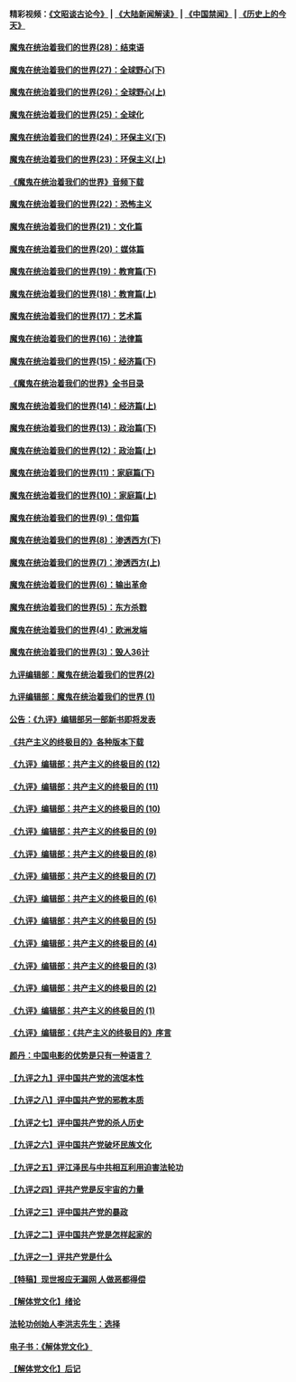 #### 精彩视频：[《文昭谈古论今》](https://github.com/gfw-breaker/wenzhao/blob/master/README.md?t=01030031) | [《大陆新闻解读》](https://github.com/gfw-breaker/ntdtv-comedy/blob/master/README.md?t=01030031) | [《中国禁闻》](https://github.com/gfw-breaker/ntdtv-news/blob/master/README.md?t=01030031) | [《历史上的今天》](https://github.com/gfw-breaker/today-in-history/blob/master/README.md?t=01030031) 

#### [魔鬼在统治着我们的世界(28)：结束语](../pages/nsc422/n10936246.md?t=01030031) 

#### [魔鬼在统治着我们的世界(27)：全球野心(下)](../pages/nsc422/n10928319.md?t=01030031) 

#### [魔鬼在统治着我们的世界(26)：全球野心(上)](../pages/nsc422/n10900318.md?t=01030031) 

#### [魔鬼在统治着我们的世界(25)：全球化](../pages/nsc422/n10788205.md?t=01030031) 

#### [魔鬼在统治着我们的世界(24)：环保主义(下)](../pages/nsc422/n10695307.md?t=01030031) 

#### [魔鬼在统治着我们的世界(23)：环保主义(上)](../pages/nsc422/n10688613.md?t=01030031) 

#### [《魔鬼在统治着我们的世界》音频下载](../pages/nsc422/n10635553.md?t=01030031) 

#### [魔鬼在统治着我们的世界(22)：恐怖主义](../pages/nsc422/n10614727.md?t=01030031) 

#### [魔鬼在统治着我们的世界(21)：文化篇](../pages/nsc422/n10597706.md?t=01030031) 

#### [魔鬼在统治着我们的世界(20)：媒体篇](../pages/nsc422/n10586579.md?t=01030031) 

#### [魔鬼在统治着我们的世界(19)：教育篇(下)](../pages/nsc422/n10564808.md?t=01030031) 

#### [魔鬼在统治着我们的世界(18)：教育篇(上)](../pages/nsc422/n10526970.md?t=01030031) 

#### [魔鬼在统治着我们的世界(17)：艺术篇](../pages/nsc422/n10499093.md?t=01030031) 

#### [魔鬼在统治着我们的世界(16)：法律篇](../pages/nsc422/n10485969.md?t=01030031) 

#### [魔鬼在统治着我们的世界(15)：经济篇(下)](../pages/nsc422/n10469975.md?t=01030031) 

#### [《魔鬼在统治着我们的世界》全书目录](../pages/nsc422/n10464261.md?t=01030031) 

#### [魔鬼在统治着我们的世界(14)：经济篇(上)](../pages/nsc422/n10457370.md?t=01030031) 

#### [魔鬼在统治着我们的世界(13)：政治篇(下)](../pages/nsc422/n10448270.md?t=01030031) 

#### [魔鬼在统治着我们的世界(12)：政治篇(上)](../pages/nsc422/n10444576.md?t=01030031) 

#### [魔鬼在统治着我们的世界(11)：家庭篇(下)](../pages/nsc422/n10440961.md?t=01030031) 

#### [魔鬼在统治着我们的世界(10)：家庭篇(上)](../pages/nsc422/n10435448.md?t=01030031) 

#### [魔鬼在统治着我们的世界(9)：信仰篇](../pages/nsc422/n10432159.md?t=01030031) 

#### [魔鬼在统治着我们的世界(8)：渗透西方(下)](../pages/nsc422/n10429603.md?t=01030031) 

#### [魔鬼在统治着我们的世界(7)：渗透西方(上)](../pages/nsc422/n10426013.md?t=01030031) 

#### [魔鬼在统治着我们的世界(6)：输出革命](../pages/nsc422/n10421536.md?t=01030031) 

#### [魔鬼在统治着我们的世界(5)：东方杀戮](../pages/nsc422/n10417707.md?t=01030031) 

#### [魔鬼在统治着我们的世界(4)：欧洲发端](../pages/nsc422/n10414890.md?t=01030031) 

#### [魔鬼在统治着我们的世界(3)：毁人36计](../pages/nsc422/n10411583.md?t=01030031) 

#### [九评编辑部：魔鬼在统治着我们的世界(2)](../pages/nsc422/n10410036.md?t=01030031) 

#### [九评编辑部：魔鬼在统治着我们的世界 (1)](../pages/nsc422/n10406825.md?t=01030031) 

#### [公告：《九评》编辑部另一部新书即将发表](../pages/nsc422/n10405104.md?t=01030031) 

#### [《共产主义的终极目的》各种版本下载](../pages/nsc422/n10022138.md?t=01030031) 

#### [《九评》编辑部：共产主义的终极目的 (12)](../pages/nsc422/n9933272.md?t=01030031) 

#### [《九评》编辑部：共产主义的终极目的 (11)](../pages/nsc422/n9924973.md?t=01030031) 

#### [《九评》编辑部：共产主义的终极目的 (10)](../pages/nsc422/n9920883.md?t=01030031) 

#### [《九评》编辑部：共产主义的终极目的 (9)](../pages/nsc422/n9916363.md?t=01030031) 

#### [《九评》编辑部：共产主义的终极目的 (8)](../pages/nsc422/n9912488.md?t=01030031) 

#### [《九评》编辑部：共产主义的终极目的 (7)](../pages/nsc422/n9901176.md?t=01030031) 

#### [《九评》编辑部：共产主义的终极目的 (6)](../pages/nsc422/n9899359.md?t=01030031) 

#### [《九评》编辑部：共产主义的终极目的 (5)](../pages/nsc422/n9893174.md?t=01030031) 

#### [《九评》编辑部：共产主义的终极目的 (4)](../pages/nsc422/n9891246.md?t=01030031) 

#### [《九评》编辑部：共产主义的终极目的 (3)](../pages/nsc422/n9879879.md?t=01030031) 

#### [《九评》编辑部：共产主义的终极目的 (2)](../pages/nsc422/n9876205.md?t=01030031) 

#### [《九评》编辑部：共产主义的终极目的 (1)](../pages/nsc422/n9865857.md?t=01030031) 

#### [《九评》编辑部：《共产主义的终极目的》序言](../pages/nsc422/n9862666.md?t=01030031) 

#### [颜丹：中国电影的优势是只有一种语言？](../pages/nsc422/n9583062.md?t=01030031) 

#### [【九评之九】评中国共产党的流氓本性](../pages/nsc422/n737542.md?t=01030031) 

#### [【九评之八】评中国共产党的邪教本质](../pages/nsc422/n735942.md?t=01030031) 

#### [【九评之七】评中国共产党的杀人历史](../pages/nsc422/n733806.md?t=01030031) 

#### [【九评之六】评中国共产党破坏民族文化](../pages/nsc422/n731667.md?t=01030031) 

#### [【九评之五】评江泽民与中共相互利用迫害法轮功](../pages/nsc422/n730058.md?t=01030031) 

#### [【九评之四】评共产党是反宇宙的力量](../pages/nsc422/n727814.md?t=01030031) 

#### [【九评之三】评中国共产党的暴政](../pages/nsc422/n725597.md?t=01030031) 

#### [【九评之二】评中国共产党是怎样起家的](../pages/nsc422/n723946.md?t=01030031) 

#### [【九评之一】评共产党是什么](../pages/nsc422/n722529.md?t=01030031) 

#### [【特稿】现世报应无漏网 人做恶都得偿](../pages/nsc422/n4215167.md?t=01030031) 

#### [【解体党文化】绪论](../pages/nsc422/n1449356.md?t=01030031) 

#### [法轮功创始人李洪志先生：选择](../pages/nsc422/n3580738.md?t=01030031) 

#### [电子书：《解体党文化》](../pages/nsc422/n1573484.md?t=01030031) 

#### [【解体党文化】后记](../pages/nsc422/n1531999.md?t=01030031) 

